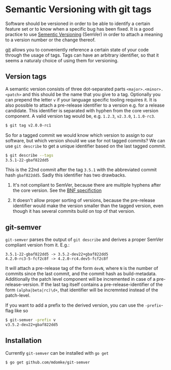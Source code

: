 # Semantic Versioning with git tags

Software should be versioned in order to be able to identify a certain
feature set or to know when a specific bug has been fixed. It is a good
practice to use [Sementic Versioning](https://semver.org/) (SemVer) in
order to attach a meaning to a version number or the change thereof.

[git](https://git-scm.com/) allows you to conveniently reference a certain
state of your code through the usage of tags. Tags can have an arbitrary
identifier, so that it seems a naturaly choice of using them for versioning.

## Version tags

A semantic version consists of three dot-separated parts `<major>.<minor>.<patch>`
and this should be the name that you give to a tag. Optionally you can prepend
the letter `v` if your language specific tooling requires it. It is also possible
to attach a pre-release identifier to a version e.g. for a release candidate. This
identifier is separated with hyphen from the core version component. A valid version
tag would be, e.g. `1.2.3`, `v2.3.0`, `1.1.0-rc3`.

```sh
$ git tag v2.0.0-rc1
```

So for a tagged commit we would know which version to assign to our software, but
which version should we use for not tagged commits? We can use `git describe` to
get a unique identifier based on the last tagged commit.

```sh
$ git describe --tags
3.5.1-22-gbaf822dd5
```

This is the 22nd commit after the tag `3.5.1` with the abbreviated commit hash `gbaf822dd5`.
Sadly this identifier has two drawbacks.

1. It's not compliant to SemVer, because there are multiple hyphens after the core version.
   See the [BNF specifiction](https://github.com/semver/semver/blob/master/semver.md#backusnaur-form-grammar-for-valid-semver-versions)

2. It doesn't allow proper sorting of versions, because the pre-release identifier would
   make the version smaller than the tagged version, even though it has several commits build
   on top of that version.

## git-semver

`git-semver` parses the output of `git describe` and derives a proper SemVer compliant
version from it. E.g.:

```
3.5.1-22-gbaf822dd5 -> 3.5.2-dev22+gbaf822dd5
4.2.0-rc3-5-fcf2c8f -> 4.2.0-rc4.dev5-fcf2c8f
```

It will attach a pre-release tag of the form `devN`, where `N` is the number of commits
since the last commit, and the commit hash as build-metadata. Additionally the patch level
component will be incremented in case of a pre-release-version. If the last tag itself
contains a pre-release-identifier of the form `(alpha|beta|rc)\d+`, that identifier will
be incremnted instead of the patch-level.

If you want to add a prefix to the derived version, you can use the `-prefix`-flag like so

```sh
$ git-semver -prefix v
v3.5.2-dev22+gbaf822dd5
```

## Installation

Currently `git-semver` can be installed with `go get`

```sh
$ go get github.com/mdomke/git-semver
```
